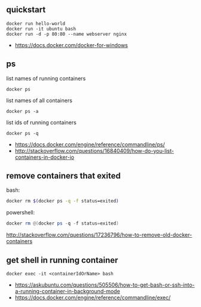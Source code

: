 ## quickstart

```
docker run hello-world
docker run -it ubuntu bash
docker run -d -p 80:80 --name webserver nginx
```

- https://docs.docker.com/docker-for-windows

## ps

list names of running containers

`docker ps`

list names of all containers

`docker ps -a`


list ids of running containers

`docker ps -q`

- https://docs.docker.com/engine/reference/commandline/ps/
- http://stackoverflow.com/questions/16840409/how-do-you-list-containers-in-docker-io

## remove containers that exited

bash:

```bash
docker rm $(docker ps -q -f status=exited)
```

powershell:

```powershell
docker rm @(docker ps -q -f status=exited)
```

http://stackoverflow.com/questions/17236796/how-to-remove-old-docker-containers

## get shell in running container

`docker exec -it <containerIdOrName> bash`

- https://askubuntu.com/questions/505506/how-to-get-bash-or-ssh-into-a-running-container-in-background-mode
- https://docs.docker.com/engine/reference/commandline/exec/
